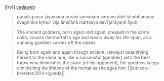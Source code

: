 [[rv]]
[vedaweb](https://vedaweb.uni-koeln.de/rigveda/view/id/1.92.10)

> púnaḥ-punar jā́yamānā purāṇī́
> samānáṃ várṇam abhí śúmbhamānā
> śvaghnī́va kr̥tnúr víja āminānā́
> mártasya devī́ jaráyanti ā́yuḥ


> The ancient goddess, born again and again, dressed in the same color, causes the mortal to age and wears away his life-span, as a cunning gambler carries off the stakes

> Being born again and again though ancient, (always) beautifying herself to the same hue, like a successful (gambler) with the best throw who diminishes the stake (of his opponent), the goddess keeps diminishing the lifetime of the mortal as she ages him.
> [[jamison-brereton2014-rigveda]]